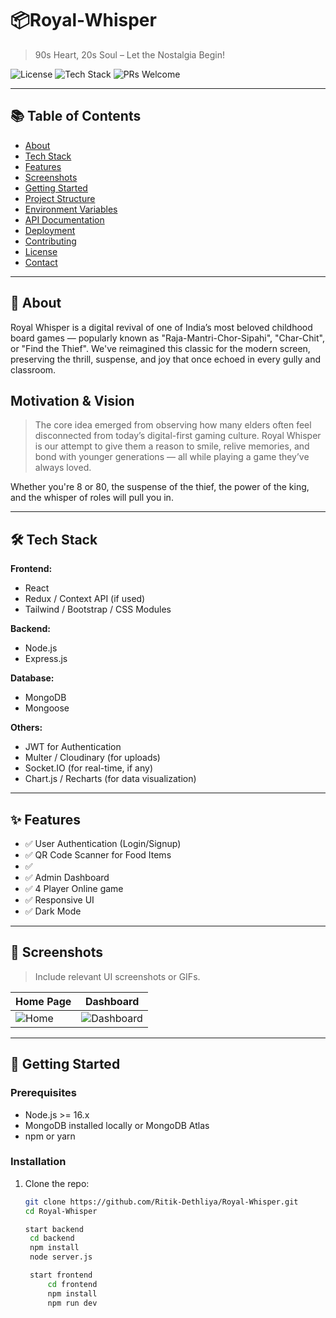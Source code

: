# 
# 📦Royal-Whisper

> 90s Heart, 20s Soul – Let the Nostalgia Begin!

![License](https://img.shields.io/badge/license-MIT-blue.svg)
![Tech Stack](https://img.shields.io/badge/MERN-Stack-blue)
![PRs Welcome](https://img.shields.io/badge/PRs-welcome-brightgreen.svg)

---

## 📚 Table of Contents

- [About](#about)
- [Tech Stack](#tech-stack)
- [Features](#features)
- [Screenshots](#screenshots)
- [Getting Started](#getting-started)
- [Project Structure](#project-structure)
- [Environment Variables](#environment-variables)
- [API Documentation](#api-documentation)
- [Deployment](#deployment)
- [Contributing](#contributing)
- [License](#license)
- [Contact](#contact)

---

## 📖 About

Royal Whisper is a digital revival of one of India’s most beloved childhood board games — popularly known as "Raja-Mantri-Chor-Sipahi", "Char-Chit", or "Find the Thief". We've reimagined this classic for the modern screen, preserving the thrill, suspense, and joy that once echoed in every gully and classroom.

## Motivation & Vision
> The core idea emerged from observing how many elders often feel disconnected from today’s digital-first gaming culture. Royal Whisper is our attempt to give them a reason to smile, relive memories, and bond with younger generations — all while playing a game they’ve always loved.

Whether you're 8 or 80, the suspense of the thief, the power of the king, and the whisper of roles will pull you in.

> 

---

## 🛠 Tech Stack

**Frontend:**
- React
- Redux / Context API (if used)
- Tailwind / Bootstrap / CSS Modules

**Backend:**
- Node.js
- Express.js

**Database:**
- MongoDB
- Mongoose

**Others:**
- JWT for Authentication
- Multer / Cloudinary (for uploads)
- Socket.IO (for real-time, if any)
- Chart.js / Recharts (for data visualization)

---

## ✨ Features

- ✅ User Authentication (Login/Signup)
- ✅ QR Code Scanner for Food Items
- ✅ 
- ✅ Admin Dashboard
- ✅ 4 Player Online game
- ✅ Responsive UI
- ✅ Dark Mode 

---

## 📸 Screenshots

> Include relevant UI screenshots or GIFs.

| Home Page | Dashboard |
|----------|-----------|
| ![Home](./screenshots/home.png) | ![Dashboard](./screenshots/dashboard.png) |

---

## 🚀 Getting Started

### Prerequisites

- Node.js >= 16.x
- MongoDB installed locally or MongoDB Atlas
- npm or yarn

### Installation

1. Clone the repo:
   ```bash
   git clone https://github.com/Ritik-Dethliya/Royal-Whisper.git
   cd Royal-Whisper

   start backend
    cd backend
    npm install
    node server.js

    start frontend
        cd frontend
        npm install
        npm run dev
